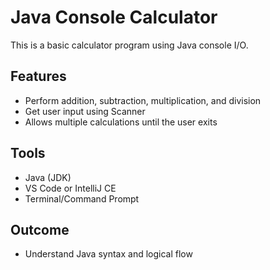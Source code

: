 # Java Console Calculator

This is a basic calculator program using Java console I/O.

## Features
- Perform addition, subtraction, multiplication, and division
- Get user input using Scanner
- Allows multiple calculations until the user exits

## Tools
- Java (JDK)
- VS Code or IntelliJ CE
- Terminal/Command Prompt

## Outcome
- Understand Java syntax and logical flow
